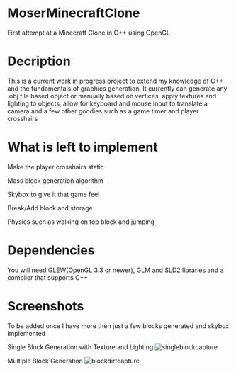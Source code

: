 # MoserMinecraftClone
First attempt at a Minecraft Clone in C++ using OpenGL

# Decription
  This is a current work in progress project to extend my knowledge of C++ and the fundamentals of graphics generation.
  It currently can generate any .obj file based object or manually based on vertices, apply textures and lighting to objects, allow for       keyboard and mouse input to translate a camera and a few other goodies such as a game timer and player crosshairs
  
# What is left to implement
  Make the player crosshairs static
  
  Mass block generation algorithm
  
  Skybox to give it that game feel 
  
  Break/Add block and storage
  
  Physics such as walking on top block and jumping

# Dependencies
 You will need GLEW(OpenGL 3.3 or newer), GLM and SLD2 libraries and a complier that supports C++
 
# Screenshots
To be added once I have more then just a few blocks generated and skybox implemented

Single Block Generation with Texture and Lighting
![singleblockcapture](https://user-images.githubusercontent.com/29237134/32756502-06e58582-c8a0-11e7-9af3-e2c90970236e.PNG)

Multiple Block Generation 
![blockdirtcapture](https://user-images.githubusercontent.com/29237134/32756568-68a1c704-c8a0-11e7-9ac8-8688aba04580.PNG)
